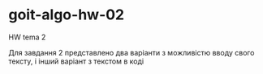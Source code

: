 # goit-algo-hw-02
HW tema 2

Для завдання 2 представлено два варіанти з можливістю вводу свого тексту, і інший варіант з текстом в коді
